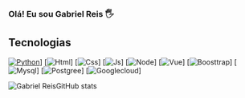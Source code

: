 ### Olá! Eu sou Gabriel Reis 🖐️

## Tecnologias

[![Python]([https://img.shields.io/badge/GitHub-100000?style=for-the-badge&logo=github&logoColor=white)](https://img.shields.io/badge/Python-3776AB?style=for-the-badge&logo=python&logoColor=white](https://img.shields.io/badge/Python-3776AB?style=for-the-badge&logo=python&logoColor=white))]
[![Html](https://img.shields.io/badge/HTML-239120?style=for-the-badge&logo=html5&logoColor=white)]
[![Css](https://img.shields.io/badge/CSS-239120?&style=for-the-badge&logo=css3&logoColor=white)]
[![Js](https://img.shields.io/badge/JavaScript-F7DF1E?style=for-the-badge&logo=javascript&logoColor=black)]
[![Node](https://img.shields.io/badge/Node.js-43853D?style=for-the-badge&logo=node.js&logoColor=white
)]
[![Vue](https://img.shields.io/badge/Vue.js-35495E?style=for-the-badge&logo=vue.js&logoColor=4FC08D)]
[![Boosttrap](https://img.shields.io/badge/Bootstrap-563D7C?style=for-the-badge&logo=bootstrap&logoColor=white
)]
[![Mysql](https://img.shields.io/badge/MySQL-00000F?style=for-the-badge&logo=mysql&logoColor=white)]
[![Postgree](https://img.shields.io/badge/PostgreSQL-316192?style=for-the-badge&logo=postgresql&logoColor=white
)]
[![Googlecloud](https://img.shields.io/badge/Google_Cloud-4285F4?style=for-the-badge&logo=google-cloud&logoColor=white
)]

![Gabriel ReisGitHub stats](https://github-readme-stats.vercel.app/api?username=GabrielReis04&show_icons=true&theme=radical)
